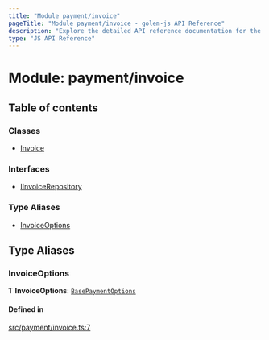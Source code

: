 ```yaml
---
title: "Module payment/invoice"
pageTitle: "Module payment/invoice - golem-js API Reference"
description: "Explore the detailed API reference documentation for the Module payment/invoice within the golem-js SDK for the Golem Network."
type: "JS API Reference"
---
```

# Module: payment/invoice

## Table of contents

### Classes

- [Invoice](../classes/payment_invoice.Invoice)

### Interfaces

- [IInvoiceRepository](../interfaces/payment_invoice.IInvoiceRepository)

### Type Aliases

- [InvoiceOptions](payment_invoice#invoiceoptions)

## Type Aliases

### InvoiceOptions

Ƭ **InvoiceOptions**: [`BasePaymentOptions`](../interfaces/payment_config.BasePaymentOptions)

#### Defined in

[src/payment/invoice.ts:7](https://github.com/golemfactory/golem-js/blob/570126bc/src/payment/invoice.ts#L7)
